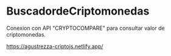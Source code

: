 # BuscadordeCriptomonedas
Conexion con API "CRYPTOCOMPARE" para consultar valor de criptomonedas.


https://agustrezza-criptojs.netlify.app/
